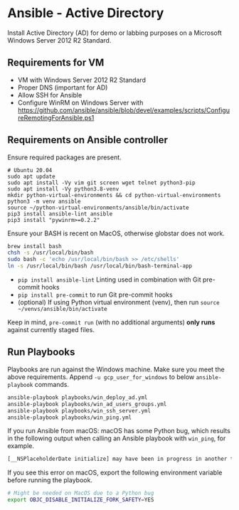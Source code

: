 # Ansible - Active Directory

Install Active Directory (AD) for demo or labbing purposes on a
Microsoft Windows Server 2012 R2 Standard.

## Requirements for VM

- VM with Windows Server 2012 R2 Standard
- Proper DNS (important for AD)
- Allow SSH for Ansible
- Configure WinRM on Windows Server with https://github.com/ansible/ansible/blob/devel/examples/scripts/ConfigureRemotingForAnsible.ps1

## Requirements on Ansible controller

Ensure required packages are present.

```shell
# Ubuntu 20.04
sudo apt update
sudo apt install -Vy vim git screen wget telnet python3-pip
sudo apt install -Vy python3.8-venv
mkdir python-virtual-environments && cd python-virtual-environments
python3 -m venv ansible
source ~/python-virtual-environments/ansible/bin/activate
pip3 install ansible-lint ansible
pip3 install "pywinrm>=0.2.2"
```

Ensure your BASH is recent on MacOS, otherwise globstar does not work.

```bash
brew install bash
chsh -s /usr/local/bin/bash
sudo bash -c 'echo /usr/local/bin/bash >> /etc/shells'
ln -s /usr/local/bin/bash /usr/local/bin/bash-terminal-app
```

- `pip install ansible-lint` Linting used in combination with Git pre-commit hooks
- `pip install pre-commit` to run Git pre-commit hooks
- (optional) If using Python virtual environment (venv), then run `source ~/venvs/ansible/bin/activate`

Keep in mind, `pre-commit run` (with no additional arguments) **only runs** against currently staged files.

## Run Playbooks

Playbooks are run against the Windows machine.
Make sure you meet the above requirements.
Append `-u gcp_user_for_windows` to below `ansible-playbook` commands.

```bash
ansible-playbook playbooks/win_deploy_ad.yml
ansible-playbook playbooks/win_ad_users_groups.yml
ansible-playbook playbooks/win_ssh_server.yml
ansible-playbook playbooks/win_ping.yml
```


If you run Ansible from macOS: macOS has some Python bug, which results in the following output when
calling an Ansible playbook with `win_ping`, for example.

```bash
[__NSPlaceholderDate initialize] may have been in progress in another thread when fork() was called
```

If you see this error on macOS, export the following environment variable before running the playbook.

```bash
# Might be needed on MacOS due to a Python bug
export OBJC_DISABLE_INITIALIZE_FORK_SAFETY=YES
```
